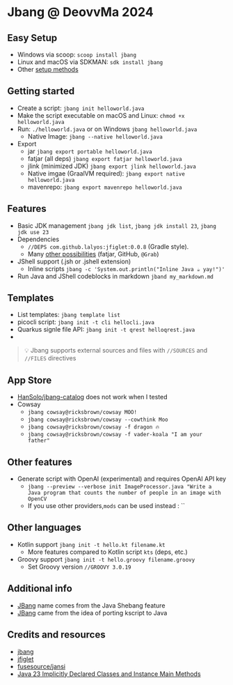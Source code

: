 # Jbang @ DeovvMa 2024

## Easy Setup

- Windows via scoop: `scoop install jbang`
- Linux and macOS via SDKMAN: `sdk install jbang`
- Other [setup methods](https://www.jbang.dev/download/)

## Getting started

- Create a script: `jbang init helloworld.java`
- Make the script executable on macOS and Linux: `chmod +x helloworld.java`
- Run: `./helloworld.java` or on Windows `jbang helloworld.java`
  - Native Image: `jbang --native helloworld.java`
- Export
  - jar `jbang export portable helloworld.java`
  - fatjar (all deps) `jbang export fatjar helloworld.java`
  - jlink (minimized JDK) `jbang export jlink helloworld.java`
  - Native imgae (GraalVM required): `jbang export native helloworld.java`
  - mavenrepo: `jbang export mavenrepo helloworld.java`

## Features

- Basic JDK management `jbang jdk list`, `jbang jdk install 23`, `jbang jdk use 23`
- Dependencies
  - `//DEPS com.github.lalyos:jfiglet:0.0.8` (Gradle style).
  - Many [other possibilities](https://www.jbang.dev/documentation/guide/latest/dependencies.html) (fatjar, GitHub,
      `@Grab`)
- JShell support (.jsh or .jshell extension)
  - Inline scripts `jbang -c 'System.out.println("Inline Java ☕ yay!")'`
- Run Java and JShell codeblocks in markdown `jband my_markdown.md`

## Templates

- List templates: `jbang template list`
- picocli script: `jbang init -t cli hellocli.java`
- Quarkus signle file API: `jbang init -t qrest helloqrest.java`
-

> 💡 Jbang supports external sources and files with `//SOURCES` and `//FILES` directives

## App Store

- [HanSolo/jbang-catalog](https://github.com/HanSolo/jbang-catalog/blob/390effcbf265f240bfdc229b75b57617193da067/jbang-catalog.json)
  does not work when I tested
- Cowsay
  - `jbang cowsay@ricksbrown/cowsay MOO!`
  - `jbang cowsay@ricksbrown/cowsay --cowthink Moo`
  - `jbang cowsay@ricksbrown/cowsay -f dragon 🔥`
  - `jbang cowsay@ricksbrown/cowsay -f vader-koala "I am your father"`

## Other features

- Generate script with OpenAI (experimental) and requires OpenAI API key
  - `jbang --preview --verbose init ImageProcessor.java "Write a Java program that counts the number of people in an image with OpenCV`
  - If you use other providers,`mods` can be used instead : ``

## Other languages

- Kotlin support `jbang init -t hello.kt filename.kt`
  - More features compared to Kotlin script `kts` (deps, etc.)
- Groovy support `jbang init -t hello.groovy filename.groovy`
  - Set Groovy version `//GROOVY 3.0.19`

## Additional info

- [JBang](https://www.jbang.dev/documentation/guide/latest/faq.html) name comes from the Java Shebang feature
- [JBang](https://www.jbang.dev/documentation/guide/latest/faq.html) came from the idea of porting kscript to Java

## Credits and resources

- [jbang](https://jbang.dev)
- [jfiglet](https://github.com/lalyos/jfiglet)
- [fusesource/jansi](https://github.com/fusesource/jansi)
- [Java 23 Implicitly Declared Classes and Instance Main Methods](https://docs.oracle.com/en/java/javase/23/language/implicitly-declared-classes-and-instance-main-methods.html)
